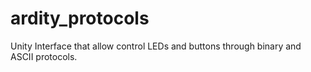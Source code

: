 # ardity_protocols
Unity Interface that allow control LEDs and buttons through binary and ASCII protocols.
